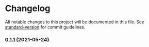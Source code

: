 # Changelog

All notable changes to this project will be documented in this file. See [standard-version](https://github.com/conventional-changelog/standard-version) for commit guidelines.

### [0.1.1](https://github.com/constance-bakala/constantine/compare/v0.1.0...v0.1.1) (2021-05-24)
